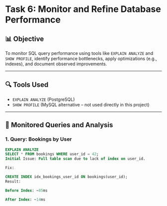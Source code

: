 # Task 6: Monitor and Refine Database Performance

## 📊 Objective
To monitor SQL query performance using tools like `EXPLAIN ANALYZE` and `SHOW PROFILE`, identify performance bottlenecks, apply optimizations (e.g., indexes), and document observed improvements.

---

## 🔍 Tools Used
- `EXPLAIN ANALYZE` (PostgreSQL)
- `SHOW PROFILE` (MySQL alternative – not used directly in this project)

---

## 🧪 Monitored Queries and Analysis

### 1. Query: Bookings by User
```sql
EXPLAIN ANALYZE
SELECT * FROM bookings WHERE user_id = 42;
Initial Issue: Full table scan due to lack of index on user_id.

Fix:

CREATE INDEX idx_bookings_user_id ON bookings(user_id);
Result:

Before Index: ~85ms

After Index: ~14ms
